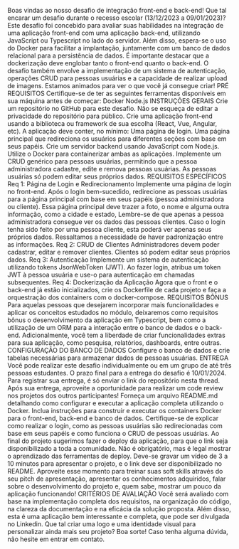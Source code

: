 Boas vindas ao nosso desafio de integração front-end e back-end!
Que tal encarar um desafio durante o recesso escolar (13/12/2023 a 09/01/2023)?
Este desafio foi concebido para avaliar suas habilidades na integração de uma aplicação front-end com uma aplicação back-end, utilizando JavaScript ou Typescript no lado do servidor. Além disso, espera-se o uso do Docker para facilitar a implantação, juntamente com um banco de dados relacional para a persistência de dados. É importante destacar que a dockerização deve englobar tanto o front-end quanto o back-end. O desafio também envolve a implementação de um sistema de autenticação, operações CRUD para pessoas usuárias e a capacidade de realizar upload de imagens. Estamos animados para ver o que você já consegue criar!
PRÉ REQUISITOS
Certifique-se de ter as seguintes ferramentas disponíveis em sua máquina antes de começar:
Docker
Node.js
INSTRUÇÕES GERAIS
Crie um repositório no GitHub para este desafio. Não se esqueça de editar a privacidade do repositório para público.
Crie uma aplicação front-end usando a biblioteca ou framework de sua escolha (React, Vue, Angular, etc).
A aplicação deve conter, no mínimo:
Uma página de login.
Uma página principal que redireciona os usuários para diferentes seções com base em seus papéis.
Crie um servidor backend usando JavaScript com Node.js.
Utilize o Docker para containerizar ambas as aplicações.
Implemente um CRUD genérico para pessoas usuárias, permitindo que a pessoa administradora cadastre, edite e remova pessoas usuárias. As pessoas usuárias só podem editar seus próprios dados.
REQUISITOS ESPECÍFICOS
Req 1: Página de Login e Redirecionamento
Implemente uma página de login no front-end. Após o login bem-sucedido, redirecione as pessoas usuárias para a página principal com base em seus papéis (pessoa administradora ou cliente).
Essa página principal deve trazer a foto, o nome e alguma outra informação, como a cidade e estado, Lembre-se de que apenas a pessoa administradora consegue ver os dados das pessoas clientes. Caso o login tenha sido feito por uma pessoa cliente, esta poderá ver apenas seus próprios dados. Ressaltamos a necessidade de haver padronização entre as informações.
Req 2: CRUD de Clientes
Administradores devem poder cadastrar, editar e remover clientes. Clientes só podem editar seus próprios dados.
Req 3: Autenticação
Implemente um sistema de autenticação utilizando tokens JsonWebToken (JWT). Ao fazer login, atribua um token JWT à pessoa usuária e use-o para autenticação em chamadas subsequentes.
Req 4: Dockerização da Aplicação
Agora que o front e o back-end já estão inicializados, crie os Dockerfile de cada projeto e faça a orquestração dos containers com o docker-compose.
REQUISITOS BÔNUS
Para aquelas pessoas que desejarem incorporar mais funcionalidades e aplicar os conceitos estudados no módulo, deixaremos como requisitos bônus o desenvolvimento da aplicação em Typescript, bem como a utilização de um ORM para a interação entre o banco de dados e o back-end. Adicionalmente, você tem a liberdade de criar funcionalidades extras para sua aplicação, como pesquisa, relatórios, dashboards, entre outras.
CONFIGURAÇÃO DO BANCO DE DADOS
Configure o banco de dados e crie tabelas necessárias para armazenar dados de pessoas usuárias.
ENTREGA
Você pode realizar este desafio individualmente ou em um grupo de até três pessoas estudantes.
O prazo final para a entrega do desafio é 10/01/2024. Para registrar sua entrega, é só enviar o link do repositório nesta thread. Após sua entrega, aproveite a oportunidade para realizar um code review nos projetos dos outros participantes!
Forneça um arquivo README.md detalhando como configurar e executar a aplicação completa utilizando o Docker. Inclua instruções para construir e executar os containers Docker para o front-end, back-end e banco de dados.
Certifique-se de explicar como realizar o login, como as pessoas usuárias são redirecionadas com base em seus papéis e como funciona o CRUD de pessoas usuárias.
Ao final do projeto sugerimos fazer o deploy da aplicação, para que o link seja disponibilizado a toda a comunidade. Não é obrigatório, mas é legal mostrar o aprendizado das ferramentas de deploy.
Deve-se gravar um vídeo de 3 a 10 minutos para apresentar o projeto, e o link deve ser disponibilizado no README. Aproveite esse momento para treinar suas soft skills através do seu pitch de apresentação, apresentar os conhecimentos adquiridos, falar sobre o desenvolvimento do projeto e, quem sabe, mostrar um pouco da aplicação funcionando!
CRITÉRIOS DE AVALIAÇÃO
Você será avaliado com base na implementação completa dos requisitos, na organização do código, na clareza da documentação e na eficácia da solução proposta.
Além disso, esta é uma aplicação bem interessante e completa, que pode ser divulgada no Linkedin. Que tal criar uma logo e uma identidade visual para personalizar ainda mais seu projeto?
Boa sorte! Caso tenha alguma dúvida, não hesite em entrar em contato.
